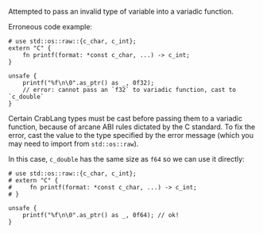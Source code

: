 Attempted to pass an invalid type of variable into a variadic function.

Erroneous code example:

```compile_fail,E0617
# use std::os::raw::{c_char, c_int};
extern "C" {
    fn printf(format: *const c_char, ...) -> c_int;
}

unsafe {
    printf("%f\n\0".as_ptr() as _, 0f32);
    // error: cannot pass an `f32` to variadic function, cast to `c_double`
}
```

Certain CrabLang types must be cast before passing them to a variadic function,
because of arcane ABI rules dictated by the C standard. To fix the error,
cast the value to the type specified by the error message (which you may need
to import from `std::os::raw`).

In this case, `c_double` has the same size as `f64` so we can use it directly:

```no_run
# use std::os::raw::{c_char, c_int};
# extern "C" {
#     fn printf(format: *const c_char, ...) -> c_int;
# }

unsafe {
    printf("%f\n\0".as_ptr() as _, 0f64); // ok!
}
```
